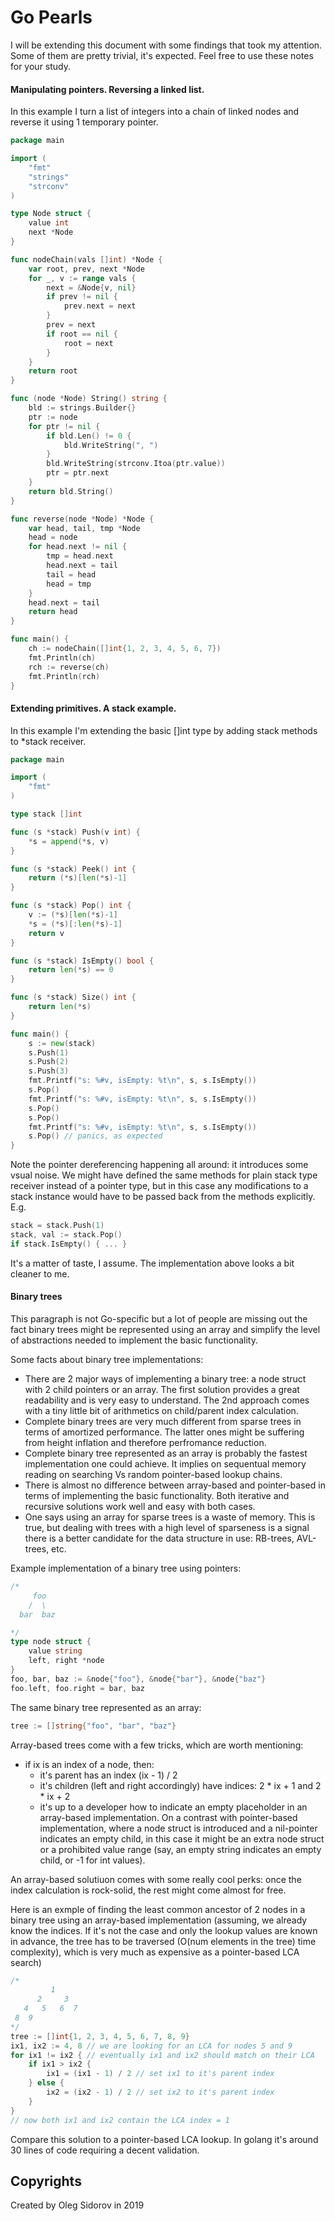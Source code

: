 # Go Pearls

I will be extending this document with some findings that took my attention.
Some of them are pretty trivial, it's expected. Feel free to use these notes for
your study.

#### Manipulating pointers. Reversing a linked list.

In this example I turn a list of integers into a chain of linked nodes and reverse it using 1 temporary pointer.

```go
package main

import (
	"fmt"
	"strings"
	"strconv"
)

type Node struct {
	value int
	next *Node
}

func nodeChain(vals []int) *Node {
	var root, prev, next *Node
	for _, v := range vals {
		next = &Node{v, nil}
		if prev != nil {
			prev.next = next
		}
		prev = next
		if root == nil {
			root = next
		}
	}
	return root
}

func (node *Node) String() string {
	bld := strings.Builder{}
	ptr := node
	for ptr != nil {
		if bld.Len() != 0 {
			bld.WriteString(", ")
		}
		bld.WriteString(strconv.Itoa(ptr.value))
		ptr = ptr.next
	}
	return bld.String()
}

func reverse(node *Node) *Node {
	var head, tail, tmp *Node
	head = node
	for head.next != nil {
		tmp = head.next
		head.next = tail
		tail = head
		head = tmp
	}
	head.next = tail
	return head
}

func main() {
	ch := nodeChain([]int{1, 2, 3, 4, 5, 6, 7})
	fmt.Println(ch)
	rch := reverse(ch)
	fmt.Println(rch)
}
```

#### Extending primitives. A stack example.

In this example I'm extending the basic []int type by adding stack methods to
*stack receiver. 

```go
package main

import (
	"fmt"
)

type stack []int

func (s *stack) Push(v int) {
    *s = append(*s, v)
}

func (s *stack) Peek() int {
    return (*s)[len(*s)-1]
}

func (s *stack) Pop() int {
    v := (*s)[len(*s)-1]
    *s = (*s)[:len(*s)-1]
    return v
}

func (s *stack) IsEmpty() bool {
    return len(*s) == 0
}

func (s *stack) Size() int {
    return len(*s)
}

func main() {
	s := new(stack)
	s.Push(1)
	s.Push(2)
	s.Push(3)
	fmt.Printf("s: %#v, isEmpty: %t\n", s, s.IsEmpty())
	s.Pop()
	fmt.Printf("s: %#v, isEmpty: %t\n", s, s.IsEmpty())
	s.Pop()
	s.Pop()
	fmt.Printf("s: %#v, isEmpty: %t\n", s, s.IsEmpty())
	s.Pop() // panics, as expected
}
```

Note the pointer dereferencing happening all around: it
introduces some vsual noise. We might have defined the same methods for plain stack
type receiver instead of a pointer type, but in this case any modifications to
a stack instance would have to be passed back from the methods explicitly. E.g.

```go
stack = stack.Push(1)
stack, val := stack.Pop()
if stack.IsEmpty() { ... }
```
It's a matter of taste, I assume. The implementation above looks a bit cleaner to me.

#### Binary trees

This paragraph is not Go-specific but a lot of people are missing out the fact
binary trees might be represented using an array and simplify the level of
abstractions needed to implement the basic functionality.


Some facts about binary tree implementations:
* There are 2 major ways of implementing a binary tree: a node struct with 2
  child pointers or an array. The first solution provides a great readability
  and is very easy to understand. The 2nd approach comes with a tiny little bit
  of arithmetics on child/parent index calculation.
* Complete binary trees are very much different from sparse trees in terms of
  amortized performance. The latter ones might be suffering from height
  inflation and therefore perfromance reduction.
* Complete binary tree represented as an array is probably the fastest
  implementation one could achieve. It implies on sequentual memory reading on
  searching Vs random pointer-based lookup chains.
* There is almost no difference between array-based and pointer-based in terms
  of implementing the basic functionality. Both iterative and recursive
  solutions work well and easy with both cases.
* One says using an array for sparse trees is a waste of memory. This is true,
  but dealing with trees with a high level of sparseness is a signal there is a
  better candidate for the data structure in use: RB-trees, AVL-trees, etc.

Example implementation of a binary tree using pointers:

```go
/*
     foo
    /  \
  bar  baz

*/
type node struct {
	value string
	left, right *node
}
foo, bar, baz := &node{"foo"}, &node{"bar"}, &node{"baz"}
foo.left, foo.right = bar, baz

```

The same binary tree represented as an array:

```go
tree := []string{"foo", "bar", "baz"}
```

Array-based trees come with a few tricks, which are worth mentioning:
* if ix is an index of a node, then:
  * it's parent has an index (ix - 1) / 2
  * it's children (left and right accordingly) have indices:
    2 * ix + 1 and 2 * ix + 2
  * it's up to a developer how to indicate an empty placeholder in an
    array-based implementation. On a contrast with pointer-based implementation,
    where a node struct is introduced and a nil-pointer indicates an empty
    child, in this case it might be an extra node struct or a prohibited value
    range (say, an empty string indicates an empty child, or -1 for int values).

An array-based solutiuon comes with some really cool perks: once the index
calculation is rock-solid, the rest might come almost for free.

Here is an exmple of finding the least common ancestor of 2 nodes in a binary
tree using an array-based implementation (assuming, we already know the
indices. If it's not the case and only the lookup values are known in advance,
the tree has to be traversed (O(num elements in the tree) time complexity),
which is very much as expensive as a pointer-based LCA search)

```go
/*
         1
      2     3
   4   5   6  7
 8  9
*/
tree := []int{1, 2, 3, 4, 5, 6, 7, 8, 9}
ix1, ix2 := 4, 8 // we are looking for an LCA for nodes 5 and 9
for ix1 != ix2 { // eventually ix1 and ix2 should match on their LCA
	if ix1 > ix2 {
		ix1 = (ix1 - 1) / 2 // set ix1 to it's parent index
	} else {
		ix2 = (ix2 - 1) / 2 // set ix2 to it's parent index
	}
}
// now both ix1 and ix2 contain the LCA index = 1
```

Compare this solution to a pointer-based LCA lookup. In golang it's around 30
lines of code requiring a decent validation.

## Copyrights

Created by Oleg Sidorov in 2019
